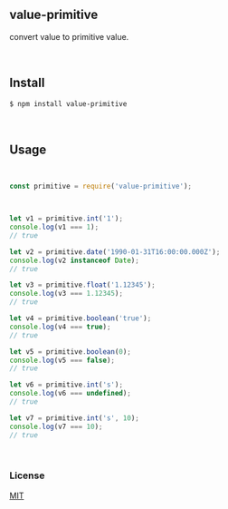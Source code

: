## value-primitive

convert value to primitive value.

&nbsp;
&nbsp;

## Install

```sh
$ npm install value-primitive
```

&nbsp;
&nbsp;

## Usage

```js


const primitive = require('value-primitive');



let v1 = primitive.int('1');
console.log(v1 === 1); 
// true

let v2 = primitive.date('1990-01-31T16:00:00.000Z');
console.log(v2 instanceof Date); 
// true

let v3 = primitive.float('1.12345');
console.log(v3 === 1.12345); 
// true

let v4 = primitive.boolean('true');
console.log(v4 === true); 
// true

let v5 = primitive.boolean(0);
console.log(v5 === false); 
// true

let v6 = primitive.int('s');
console.log(v6 === undefined); 
// true

let v7 = primitive.int('s', 10);
console.log(v7 === 10); 
// true


```


&nbsp;
&nbsp;


### License

[MIT](LICENSE)